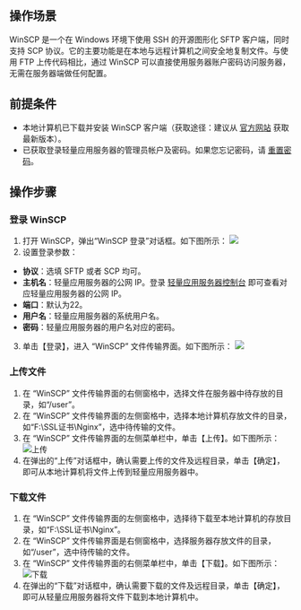 ## 操作场景
WinSCP 是一个在 Windows 环境下使用 SSH 的开源图形化 SFTP 客户端，同时支持 SCP 协议。它的主要功能是在本地与远程计算机之间安全地复制文件。与使用 FTP 上传代码相比，通过 WinSCP 可以直接使用服务器账户密码访问服务器，无需在服务器端做任何配置。

## 前提条件
- 本地计算机已下载并安装 WinSCP 客户端（获取途径：建议从 [官方网站](http://winscp.net/eng/docs/lang:chs) 获取最新版本）。
- 已获取登录轻量应用服务器的管理员帐户及密码。如果您忘记密码，请 [重置密码](https://cloud.tencent.com/document/product/1207/44575)。

## 操作步骤

### 登录 WinSCP

1. 打开 WinSCP，弹出“WinSCP 登录”对话框。如下图所示：
![](https://mc.qcloudimg.com/static/img/98d96ee1c3b65a3d94e99bb447c8a294/22.png)
2. 设置登录参数：
 - **协议**：选填 SFTP 或者 SCP 均可。
 - **主机名**：轻量应用服务器的公网 IP。登录 [轻量应用服务器控制台](https://console.cloud.tencent.com/lighthouse/instance/index) 即可查看对应轻量应用服务器的公网 IP。
 - **端口**：默认为22。
 - **用户名**：轻量应用服务器的系统用户名。
 - **密码**：轻量应用服务器的用户名对应的密码。
3. 单击【登录】，进入 “WinSCP” 文件传输界面。如下图所示：
![](https://main.qcloudimg.com/raw/6434c5c5e622db6eff83af85d6bd1d16.png)

### 上传文件
1. 在 “WinSCP” 文件传输界面的右侧窗格中，选择文件在服务器中待存放的目录，如“/user”。
2. 在 “WinSCP” 文件传输界面的左侧窗格中，选择本地计算机存放文件的目录，如“F:\SSL证书\Nginx”，选中待传输的文件。
3. 在 “WinSCP” 文件传输界面的左侧菜单栏中，单击【上传】。如下图所示：
![上传](https://main.qcloudimg.com/raw/3d0ed8cf62d43bc2b5ece58ae9b513a6.png)
4. 在弹出的“上传”对话框中，确认需要上传的文件及远程目录，单击【确定】，即可从本地计算机将文件上传到轻量应用服务器中。

### 下载文件
1. 在 “WinSCP” 文件传输界面的左侧窗格中，选择待下载至本地计算机的存放目录，如“F:\SSL证书\Nginx”。
2. 在 “WinSCP” 文件传输界面是右侧窗格中，选择服务器存放文件的目录，如“/user”，选中待传输的文件。
3. 在 “WinSCP” 文件传输界面的右侧菜单栏中，单击【下载】。如下图所示：
![下载](https://main.qcloudimg.com/raw/b287a5507406fc97a4718f3e314e2aaf.png)
4. 在弹出的“下载”对话框中，确认需要下载的文件及远程目录，单击【确定】，即可从轻量应用服务器将文件下载到本地计算机中。



